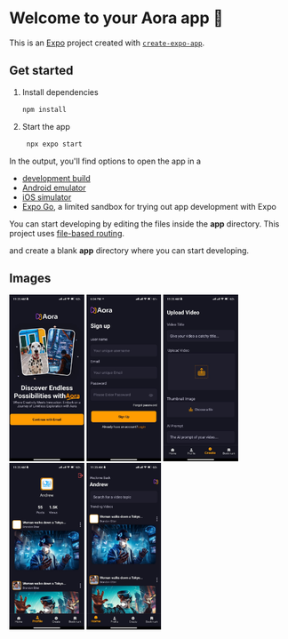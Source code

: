 # Welcome to your Aora app 👋

This is an [Expo](https://expo.dev) project created with [`create-expo-app`](https://www.npmjs.com/package/create-expo-app).

## Get started

1. Install dependencies

   ```bash
   npm install
   ```

2. Start the app

   ```bash
    npx expo start
   ```

In the output, you'll find options to open the app in a

- [development build](https://docs.expo.dev/develop/development-builds/introduction/)
- [Android emulator](https://docs.expo.dev/workflow/android-studio-emulator/)
- [iOS simulator](https://docs.expo.dev/workflow/ios-simulator/)
- [Expo Go](https://expo.dev/go), a limited sandbox for trying out app development with Expo

You can start developing by editing the files inside the **app** directory. This project uses [file-based routing](https://docs.expo.dev/router/introduction).


and create a blank **app** directory where you can start developing.

## Images
<img src="./images/image4.jpeg" alt="Image" style="width: 150; height: 300px;">
<img src="./images/Aora_App.jpeg" alt="Image" style="width: 150; height: 300px;">
<img src="./images/image1.jpeg" alt="Image" style="width: 150; height: 300px;">
<img src="./images/image2.jpeg" alt="Image" style="width: 150; height: 300px;">
<img src="./images/image3.jpeg" alt="Image" style="width: 150; height: 300px;">
